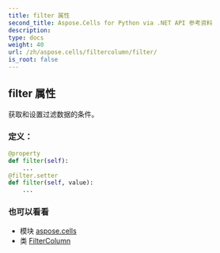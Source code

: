 ```yaml
---
title: filter 属性
second_title: Aspose.Cells for Python via .NET API 参考资料
description:
type: docs
weight: 40
url: /zh/aspose.cells/filtercolumn/filter/
is_root: false
---
```

## filter 属性

获取和设置过滤数据的条件。
### 定义：
```python
@property
def filter(self):
    ...
@filter.setter
def filter(self, value):
    ...
```

### 也可以看看
* 模块 [aspose.cells](../../)
* 类 [FilterColumn](/cells/python-net/zh/aspose.cells/filtercolumn)
